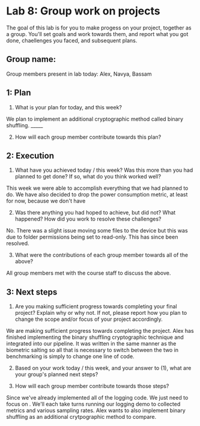 Lab 8: Group work on projects
===
The goal of this lab is for you to make progess on your project, together as a group. You'll set goals and work towards them, and report what you got done, chaellenges you faced, and subsequent plans.

Group name:
---
Group members present in lab today:
Alex, Navya, Bassam

1: Plan
----
1. What is your plan for today, and this week? 

We plan to implement an additional cryptographic method called binary shuffling.  _____

2. How will each group member contribute towards this plan?



2: Execution
----
1. What have you achieved today / this week? Was this more than you had planned to get done? If so, what do you think worked well?

This week we were able to accomplish everything that we had planned to do. We have also decided to drop the power consumption metric, at least for now, because we don't have 

2. Was there anything you had hoped to achieve, but did not? What happened? How did you work to resolve these challenges?

No. There was a slight issue moving some files to the device but this was due to folder permissions being set to read-only. This has since been resolved.

3. What were the contributions of each group member towards all of the above?

All group members met with the course staff to discuss the above. 

3: Next steps
----
1. Are you making sufficient progress towards completing your final project? Explain why or why not. If not, please report how you plan to change the scope and/or focus of your project accordingly.

We are making sufficient progress towards completing the project. Alex has finished implementing the binary shuffling cryptographic technique and integrated into our pipeline. It was written in the same manner as the biometric salting so all that is necessary to switch between the two in benchmarking is simply to change one line of code.

2. Based on your work today / this week, and your answer to (1), what are your group's planned next steps?



3. How will each group member contribute towards those steps? 

Since we've already implemented all of the logging code. We just need to focus on . We'll each take turns running our logging demo to collected metrics and various sampling rates. Alex wants to also implement binary shuffling as an additional crytpographic method to compare.
